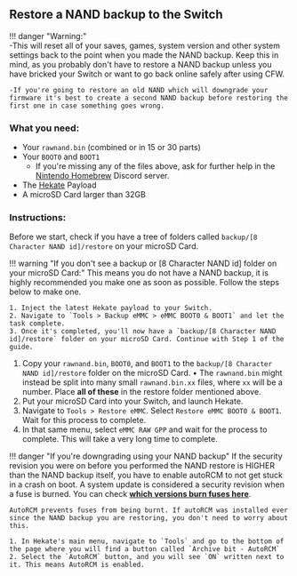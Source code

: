 ## Restore a NAND backup to the Switch

!!! danger "Warning:" 	
	-This will reset all of your saves, games, system version and other system settings back to the point when you made the NAND backup. Keep this in mind, as you probably don't have to restore a NAND backup unless you have bricked your Switch or want to go back online safely after using CFW.

	-If you're going to restore an old NAND which will downgrade your firmware it's best to create a second NAND backup before restoring the first one in case something goes wrong.

### What you need:
- Your `rawnand.bin` (combined or in 15 or 30 parts)
- Your `BOOT0` and `BOOT1`
	- If you're missing any of the files above, ask for further help in the [Nintendo Homebrew](https://discord.gg/C29hYvh) Discord server.
- The <a href="https://github.com/CTCaer/hekate/releases/" target="_blank">Hekate</a> Payload
- A microSD Card larger than 32GB

### Instructions:

Before we start, check if you have a tree of folders called `backup/[8 Character NAND id]/restore` on your microSD Card.

!!! warning "If you don't see a backup or [8 Character NAND id] folder on your microSD Card:"
	This means you do not have a NAND backup, it is highly recommended you make one as soon as possible. Follow the steps below to make one.

	1. Inject the latest Hekate payload to your Switch.
	2. Navigate to `Tools > Backup eMMC > eMMC BOOT0 & BOOT1` and let the task complete.
	3. Once it's completed, you'll now have a `backup/[8 Character NAND id]/restore` folder on your microSD Card. Continue with Step 1 of the guide.

1. Copy your `rawnand.bin`, `BOOT0`, and `BOOT1` to the 	`backup/[8 Character NAND id]/restore` folder on the microSD Card.
	• The `rawnand.bin` might instead be split into many small `rawnand.bin.xx` files, where `xx` will be a number. Place **all of these** in the restore folder mentioned above.
2. Put your microSD Card into your Switch, and launch Hekate.
3. Navigate to `Tools > Restore eMMC`. Select `Restore eMMC BOOT0 & BOOT1`. Wait for this process to complete.
4. In that same menu, select `eMMC RAW GPP` and wait for the process to complete. This will take a very long time to complete.

!!! danger "If you're downgrading using your NAND backup"
	If the security revision you were on before you performed the NAND restore is HIGHER than the NAND backup itself, you have to enable autoRCM to not get stuck in a crash on boot.
	A system update is considered a security revision when a fuse is burned. You can check **<a href="https://switchbrew.org/wiki/Fuses#Anti-downgrade" target=blank>which versions burn fuses here</a>**.

	AutoRCM prevents fuses from being burnt. If autoRCM was installed ever since the NAND backup you are restoring, you don't need to worry about this.

	1. In Hekate's main menu, navigate to `Tools` and go to the bottom of the page where you will find a button called `Archive bit - AutoRCM`
	2. Select the `AutoRCM` button, and you will see `ON` written next to it. This means AutoRCM is enabled.
